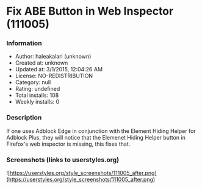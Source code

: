# Fix ABE Button in Web Inspector (111005)

### Information
- Author: haleakalari (unknown)
- Created at: unknown
- Updated at: 3/1/2015, 12:04:26 AM
- License: NO-REDISTRIBUTION
- Category: null
- Rating: undefined
- Total installs: 108
- Weekly installs: 0


### Description
If one uses Adblock Edge in conjunction with the Element Hiding Helper for Adblock Plus, they will notice that the Elemenet Hiding Helper button in Firefox's web inspector is missing, this fixes that.


### Screenshots (links to userstyles.org)
![https://userstyles.org/style_screenshots/111005_after.png](https://userstyles.org/style_screenshots/111005_after.png)


